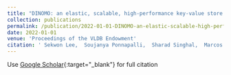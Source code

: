 ```yaml
---
title: "DINOMO: an elastic, scalable, high-performance key-value store for disaggregated persistent memory"
collection: publications
permalink: /publication/2022-01-01-DINOMO-an-elastic-scalable-high-performance-key-value-store-for-disaggregated-persistent-memory
date: 2022-01-01
venue: 'Proceedings of the VLDB Endowment'
citation: ' Sekwon Lee,  Soujanya Ponnapalli,  Sharad Singhal,  Marcos Aguilera,  Kimberly Keeton,  Vijay Chidambaram, &quot;DINOMO: an elastic, scalable, high-performance key-value store for disaggregated persistent memory.&quot; Proceedings of the VLDB Endowment, 2022.'
---
```

Use [Google Scholar](https://scholar.google.com/scholar?q=DINOMO:+an+elastic,+scalable,+high+performance+key+value+store+for+disaggregated+persistent+memory){:target="_blank"} for full citation